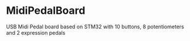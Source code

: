 # MidiPedalBoard
USB Midi Pedal board based on STM32 with 10 buttons, 8 potentiometers and 2 expression pedals
